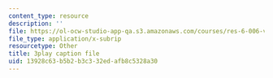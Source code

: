 ```yaml
---
content_type: resource
description: ''
file: https://ol-ocw-studio-app-qa.s3.amazonaws.com/courses/res-6-006-video-demonstrations-in-lasers-and-optics-spring-2008/13928c63b5b2b3c332edafb8c5328a30_4YPxRTFxy2A.srt
file_type: application/x-subrip
resourcetype: Other
title: 3play caption file
uid: 13928c63-b5b2-b3c3-32ed-afb8c5328a30
---
```


